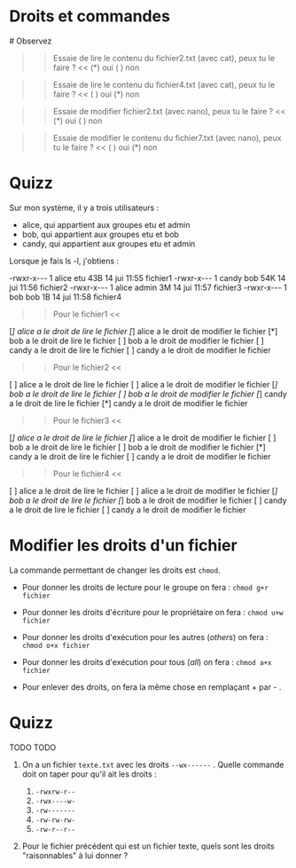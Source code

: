 # Droits et commandes


# Observez

>> Essaie de lire le contenu du fichier2.txt (avec cat), peux tu le faire ? <<
(*) oui
( ) non

>> Essaie de lire le contenu du fichier4.txt (avec cat), peux tu le faire ? <<
( ) oui
(*) non


>> Essaie de modifier fichier2.txt (avec nano), peux tu le faire ? <<
(*) oui
( ) non


>> Essaie de modifier le contenu du fichier7.txt (avec nano), peux tu le faire ? <<
( ) oui
(*) non



# Quizz

Sur mon système, il y a trois utilisateurs :

* alice, qui appartient aux groupes etu et admin
* bob, qui appartient aux groupes etu et bob
* candy, qui appartient aux groupes etu et admin


Lorsque je fais ls -l, j'obtiens :

  -rwxr-x---    1 alice etu   43B 14 jui 11:55 fichier1
  -rwxr-x---    1 candy bob   54K 14 jui 11:56 fichier2
  -rwxr-x---    1 alice admin 3M  14 jui 11:57 fichier3
  -rwxr-x---    1 bob bob     1B  14 jui 11:58 fichier4



>> Pour le fichier1 <<

[*] alice a le droit de lire le fichier
[*] alice a le droit de modifier le fichier
[*] bob a le droit de lire le fichier
[ ] bob a le droit de modifier le fichier
[ ] candy a le droit de lire le fichier
[ ] candy a le droit de modifier le fichier


>> Pour le fichier2 <<

[ ] alice a le droit de lire le fichier
[ ] alice a le droit de modifier le fichier
[*] bob a le droit de lire le fichier
[ ] bob a le droit de modifier le fichier
[*] candy a le droit de lire le fichier
[*] candy a le droit de modifier le fichier


>> Pour le fichier3 <<

[*] alice a le droit de lire le fichier
[*] alice a le droit de modifier le fichier
[ ] bob a le droit de lire le fichier
[ ] bob a le droit de modifier le fichier
[*] candy a le droit de lire le fichier
[ ] candy a le droit de modifier le fichier


>> Pour le fichier4 <<

[ ] alice a le droit de lire le fichier
[ ] alice a le droit de modifier le fichier
[*] bob a le droit de lire le fichier
[*] bob a le droit de modifier le fichier
[ ] candy a le droit de lire le fichier
[ ] candy a le droit de modifier le fichier


# Modifier les droits d'un fichier

La commande permettant de changer les droits est ``chmod``.


* Pour donner les droits de lecture pour le groupe on fera : `chmod g+r fichier`

*  Pour donner les droits d'écriture pour le propriétaire on fera : `chmod u+w fichier`

* Pour donner les droits d'exécution pour les autres (*others*) on fera : `chmod o+x fichier`

* Pour donner les droits d'exécution pour tous (*all*) on fera : `chmod a+x fichier`

* Pour enlever des droits, on fera la même chose en remplaçant + par - .


# Quizz

TODO TODO

1. On a un fichier ``texte.txt`` avec les droits ``--wx------`` .
   Quelle commande doit on taper pour qu'il ait les droits :

   1. ``-rwxrw-r--``
   2. ``-rwx----w-``
   3. ``-rw-------``
   4. ``-rw-rw-rw-``
   5. ``-rw-r--r--``


2. Pour le fichier précédent qui est un fichier texte, quels sont les droits "raisonnables" à lui donner ?
